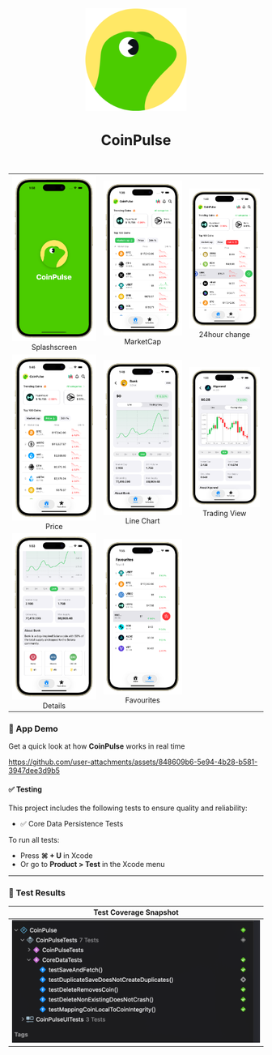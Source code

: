 <h1 align="center">
<br>
  <img src="screenshot/test.png" width="200" alt="">
<br>
<br>
CoinPulse
</h1>
<br>

<table>
  <tr>
    <td align="center"><img src="screenshot/eight.png" width="320"/><br>Splashscreen</td>
    <td align="center"><img src="screenshot/one.png" width="320"/><br>MarketCap</td>
    <td align="center"><img src="screenshot/two.png" width="320"/><br>24hour change</td>
  </tr>
  <tr>
    <td align="center"><img src="screenshot/three.png" width="320"/><br>Price</td>
    <td align="center"><img src="screenshot/four.png" width="320"/><br>Line Chart</td>
    <td align="center"><img src="screenshot/five.png" width="320"/><br>Trading View</td>
  </tr>
  <tr>
    <td align="center"><img src="screenshot/six.png" width="320"/><br>Details</td>
    <td align="center"><img src="screenshot/seven.png" width="320"/><br>Favourites</td>
<!-- <td align="center">
      <a href="https://github.com/user-attachments/assets/c9d5a1b1-f1b4-41ab-9893-56f29c2f2cad/appvideo.mp4">
        <img src="screenshot/video_thumb.png" width="320"/><br>App Demo 🎬
      </a>
    </td> -->
  </tr>
</table>

### 🎥 App Demo

Get a quick look at how **CoinPulse** works in real time

https://github.com/user-attachments/assets/848609b6-5e94-4b28-b581-3947dee3d9b5

#### ✅ Testing
This project includes the following tests to ensure quality and reliability: 
- ✅ Core Data Persistence Tests    

To run all tests:  
- Press **⌘ + U** in Xcode  
- Or go to **Product > Test** in the Xcode menu  
---

### 🧪 Test Results

| Test Coverage Snapshot |
|:-----------------------:|
| <img src="screenshot/testcase.png" width="600"> |
